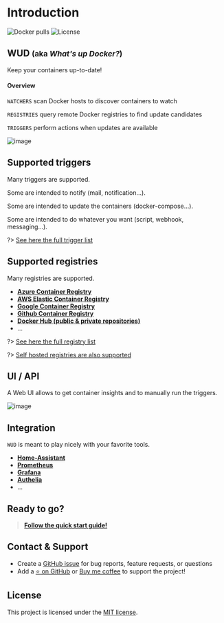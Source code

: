 # Introduction

![Docker pulls](https://img.shields.io/docker/pulls/getwud/wud)
![License](https://img.shields.io/github/license/getwud/wud)

## WUD <small>(aka ***What's up Docker?***)</small>

Keep your containers up-to-date!

#### Overview

`WATCHERS` scan Docker hosts to discover containers to watch

`REGISTRIES` query remote Docker registries to find update candidates

`TRIGGERS` perform actions when updates are available

![image](assets/wud-arch.png)

## Supported triggers

Many triggers are supported.

Some are intended to notify (mail, notification...).

Some are intended to update the containers (docker-compose...).

Some are intended to do whatever you want (script, webhook, messaging...).

?> [See here the full trigger list](configuration/triggers/)

## Supported registries

Many registries are supported.

- [**Azure Container Registry**](https://azure.microsoft.com/services/container-registry)
- [**AWS Elastic Container Registry**](https://aws.amazon.com/ecr)
- [**Google Container Registry**](https://cloud.google.com/container-registry)
- [**Github Container Registry**](https://docs.github.com/en/packages/working-with-a-github-packages-registry/working-with-the-docker-registry)
- [**Docker Hub (public & private repositories)**](http://hub.docker.com)
- ...

?> [See here the full registry list](configuration/registries/)

?> [Self hosted registries are also supported](configuration/registries/custom/)

## UI / API

A Web UI allows to get container insights and to manually run the triggers.

![image](assets/ui.png)

## Integration

`WUD` is meant to play nicely with your favorite tools.

- [**Home-Assistant**](https://www.home-assistant.io/)
- [**Prometheus**](https://prometheus.io/)
- [**Grafana**](https://grafana.com/)
- [**Authelia**](https://www.authelia.com/)
- ...

## Ready to go?
> [**Follow the quick start guide!**](quickstart/)

## Contact & Support
- Create a [GitHub issue](https://github.com/getwud/wud/issues) for bug reports, feature requests, or questions
- Add a [:star: on GitHub](https://github.com/getwud/wud) or [Buy me coffee](https://www.buymeacoffee.com/61rUNMm)&nbsp;to support the project!

## License
This project is licensed under the [MIT license](https://github.com/getwud/wud/blob/main/LICENSE).
